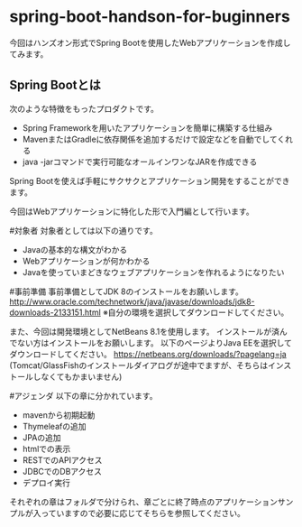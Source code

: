 # spring-boot-handson-for-buginners

今回はハンズオン形式でSpring Bootを使用したWebアプリケーションを作成してみます。

## Spring Bootとは

次のような特徴をもったプロダクトです。

- Spring Frameworkを用いたアプリケーションを簡単に構築する仕組み
- MavenまたはGradleに依存関係を追加するだけで設定などを自動でしてくれる
- java -jarコマンドで実行可能なオールインワンなJARを作成できる

Spring Bootを使えば手軽にサクサクとアプリケーション開発をすることができます。

今回はWebアプリケーションに特化した形で入門編として行います。

#対象者
対象者としては以下の通りです。

- Javaの基本的な構文がわかる
- Webアプリケーションが何かわかる
- Javaを使っていまどきなウェブアプリケーションを作れるようになりたい

#事前準備
事前準備としてJDK 8のインストールをお願いします。
http://www.oracle.com/technetwork/java/javase/downloads/jdk8-downloads-2133151.html
※自分の環境を選択してダウンロードしてください。

また、今回は開発環境としてNetBeans 8.1を使用します。
インストールが済んでない方はインストールをお願いします。
以下のページよりJava EEを選択してダウンロードしてください。
https://netbeans.org/downloads/?pagelang=ja
(Tomcat/GlassFishのインストールダイアログが途中でますが、そちらはインストールしなくてもかまいません)

#アジェンダ
以下の章に分かれています。

+ mavenから初期起動
+ Thymeleafの追加
+ JPAの追加
+ htmlでの表示
+ RESTでのAPIアクセス
+ JDBCでのDBアクセス
+ デプロイ実行

それぞれの章はフォルダで分けられ、章ごとに終了時点のアプリケーションサンプルが入っていますので必要に応じてそちらを参照してください。
